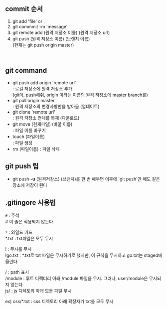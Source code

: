 ## commit 순서
1. git add 'file' or .
2. git commmit -m 'message'
3. git remote add (원격 저장소 이름) (원격 저장소 url)
4. git push (원격 저장소 이름) (브랜치 이름)<br>
(현재는 git push origin master)
<br>

## git command

* git push add origin 'remote url'<br>
: 로컬 저장소에 원격 저장소 추가
<br>(git아, push해줘, origin 이라는 이름의 원격 저장소에 master branch를)
* git pull origin master
<br>: 원격 저장소의 변경사항만을 받아옴 (업데이트)
* git clone 'remote url'<br>
: 원격 저장소 전체를 복제 (다운로드)
* git move (현재파일) (바꿀 이름) <br>
: 파일 이름 바꾸기
* touch (파일이름) <br>
: 파일 생성
* rm (파일이름)
: 파일 삭제

## git push 팁
* git push **-u** (원격저장소) (브랜치)를 한 번 해두면 이후에 'git push'만 해도 같은 장소에 저장이 된다

## .gitingore 사용법
`#` : 주석 <br>
    # 이 줄은 적용되지 않는다.

`*` : 와일드 카드<br>
    *.txt : txt파일은 모두 무시

! : 무시를 무시<br>
    !go.txt : *.txt로 txt 파일은 무시하기로 했지만, 이 규칙을 무시하고 go.txt는 staged에 올린다.

/ : path 표시<br>
    /module : 루트 디렉터리 아래 /module 파일을 무시. 그러나, user/module은 무시되지 않는다.<br>
    js/ : js 디렉토리 아래 모든 파일 무시<br>
    

ex) css/*.txt : css 디렉토리 아래 확장자가 txt를 모두 무시 